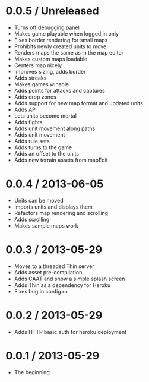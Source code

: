 # 0.0.5 / Unreleased

* Turns off debugging panel
* Makes game playable when logged in only
* Fixes border rendering for small maps
* Prohibits newly created units to move
* Renders maps the same as in the map editor
* Makes custom maps loadable
* Centers map nicely
* Improves sizing, adds border
* Adds streaks
* Makes games winable
* Adds points for attacks and captures
* Adds drop zones
* Adds support for new map format and updated units
* Adds AP
* Lets units become mortal
* Adds fights
* Adds unit movement along paths
* Adds unit movement
* Adds rule sets
* Adds turns to the game
* Adds an offset to the units
* Adds new terrain assets from mapEdit

# 0.0.4 / 2013-06-05

* Units can be moved
* Imports units and displays them
* Refactors map rendering and scrolling
* Adds scrolling
* Makes sample maps work

# 0.0.3 / 2013-05-29

* Moves to a threaded Thin server
* Adds asset pre-compilation
* Adds CAAT and show a simple splash screen
* Adds Thin as a dependency for Heroku
* Fixes bug in config.ru

# 0.0.2 / 2013-05-29

* Adds HTTP basic auth for heroku deployment

# 0.0.1 / 2013-05-29

* The beginning